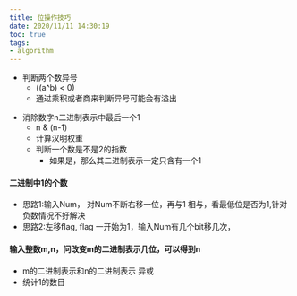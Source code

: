 ```yaml
---
title: 位操作技巧
date: 2020/11/11 14:30:19
toc: true
tags:
- algorithm
---
```




* 判断两个数异号
  * ((a^b) < 0)
  * 通过乘积或者商来判断异号可能会有溢出
<!--more-->
* 消除数字n二进制表示中最后一个1
  * n & (n-1)
  * 计算汉明权重
  * 判断一个数是不是2的指数
    * 如果是，那么其二进制表示一定只含有一个1

#### 二进制中1的个数
* 思路1:输入Num， 对Num不断右移一位，再与1 相与，看最低位是否为1,针对负数情况不好解决
* 思路2:左移flag, flag 一开始为1，输入Num有几个bit移几次，

#### 输入整数m,n，问改变m的二进制表示几位，可以得到n
* m的二进制表示和n的二进制表示 异或
* 统计1的数目